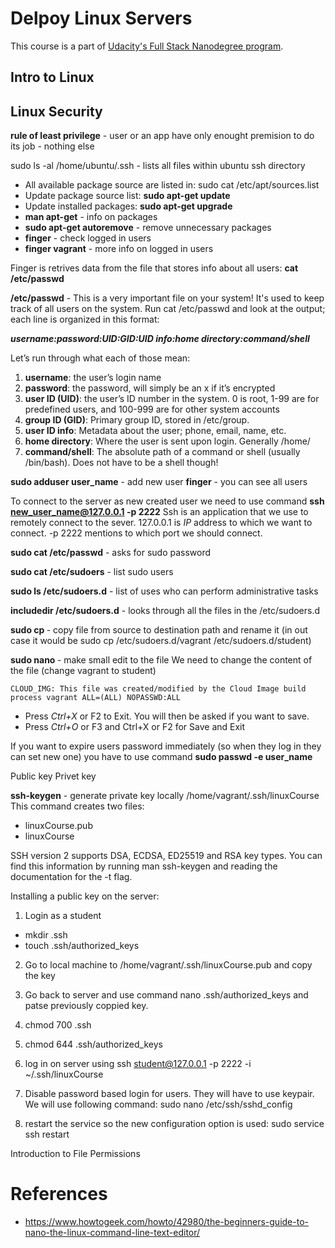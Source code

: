 # Delpoy Linux Servers

This course is a part of [Udacity's Full Stack Nanodegree program](https://www.udacity.com/nanodegree).

## Intro to Linux



## Linux Security

__rule of least privilege__ - user or an app have only enought premision to do its job - nothing else

sudo ls -al /home/ubuntu/.ssh - lists all files within ubuntu ssh directory

- All available package source are listed in: sudo cat /etc/apt/sources.list
- Update package source list: __sudo apt-get update__
- Update installed packages: __sudo apt-get upgrade__
- __man apt-get__ - info on packages
- __sudo apt-get autoremove__ - remove unnecessary packages
- __finger__ - check logged in users
- __finger vagrant__ - more info on logged in users

Finger is retrives data from the file that stores info about all users: __cat /etc/passwd__

__/etc/passwd__ - This is a very important file on your system! It's used to keep track of all users on the system. Run cat /etc/passwd and look at the output; each line is organized in this format:

__<em>username:password:UID:GID:UID info:home directory:command/shell</em>__

Let’s run through what each of those mean:

1. __username__: the user’s login name
2. __password__: the password, will simply be an x if it’s encrypted
3. __user ID (UID)__: the user’s ID number in the system. 0 is root, 1-99 are for predefined users, and 100-999 are for other system accounts
4. __group ID (GID)__: Primary group ID, stored in /etc/group.
5. __user ID info__: Metadata about the user; phone, email, name, etc.
6. __home directory__: Where the user is sent upon login. Generally /home/
7. __command/shell__: The absolute path of a command or shell (usually /bin/bash). Does not have to be a shell though!

__sudo adduser user_name__ - add new user
__finger__ - you can see all users

To connect to the server as new created user we need to use command __ssh new_user_name@127.0.0.1 -p 2222__
Ssh is an application that we use to remotely connect to the sever. 127.0.0.1 is <em>IP</em> address to which we want to connect. -p 2222 mentions to which port we should connect.

__sudo cat /etc/passwd__ - asks for sudo password

__sudo cat /etc/sudoers__ - list sudo users

__sudo ls /etc/sudoers.d__ - list of uses who can perform administrative tasks

__includedir /etc/sudoers.d__ - looks through all the files in the /etc/sudoers.d

__sudo cp <source path> <destination path>__ - copy file from source to destination path and rename it
(in out case it would be sudo cp /etc/sudoers.d/vagrant /etc/sudoers.d/student)

__sudo nano <file path>__ - make small edit to the file
We need to change the content of the file (change vagrant to student)
```
CLOUD_IMG: This file was created/modified by the Cloud Image build process vagrant ALL=(ALL) NOPASSWD:ALL
```

- Press <em>Ctrl+X</em> or F2 to Exit. You will then be asked if you want to save.
- Press <em>Ctrl+O</em> or F3 and Ctrl+X or F2 for Save and Exit

If you want to expire users password immediately (so when they log in they can set new one) you have to use command __sudo passwd -e user_name__

Public key
Privet key

__ssh-keygen__ - generate private key locally
/home/vagrant/.ssh/linuxCourse
This command creates two files:
- linuxCourse.pub
- linuxCourse

SSH version 2 supports DSA, ECDSA, ED25519 and RSA key types. You can find this information by running man ssh-keygen and reading the documentation for the -t flag.


Installing a public key on the server:
1. Login as a student
  - mkdir .ssh
  - touch .ssh/authorized_keys
2. Go to local machine to /home/vagrant/.ssh/linuxCourse.pub and copy the key
3. Go back to server and use command nano .ssh/authorized_keys and patse previously coppied key.
4. chmod 700 .ssh
5. chmod 644 .ssh/authorized_keys

6. log in on server using ssh student@127.0.0.1 -p 2222 -i ~/.ssh/linuxCourse
7. Disable password based login for users. They will have to use keypair. We will use following command: sudo nano /etc/ssh/sshd_config
8. restart the service so the new configuration option is used: sudo service ssh restart


Introduction to File Permissions


# References
- https://www.howtogeek.com/howto/42980/the-beginners-guide-to-nano-the-linux-command-line-text-editor/
